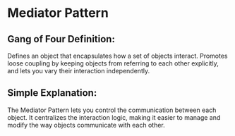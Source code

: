 ﻿# Mediator Pattern

## Gang of Four Definition:
Defines an object that encapsulates how a set of objects interact. Promotes loose coupling by keeping objects from referring to each other explicitly, and lets you vary their interaction independently.

## Simple Explanation:
The Mediator Pattern lets you control the communication between each object. It centralizes the interaction logic, making it easier to manage and modify the way objects communicate with each other.
